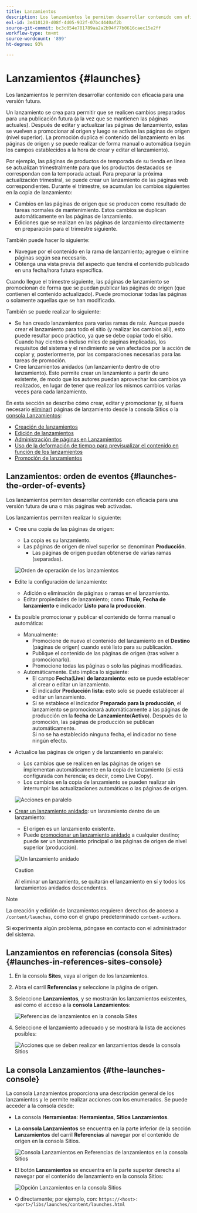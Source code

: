 ```yaml
---
title: Lanzamientos
description: Los lanzamientos le permiten desarrollar contenido con eficacia para una versión futura. También permiten realizar los cambios para una publicación en el futuro, a la vez que se mantienen las páginas actuales
exl-id: 3e410120-d08f-4d05-932f-07bc4440af2b
source-git-commit: bc3c054e781789aa2a2b94f77b0616caec15e2ff
workflow-type: tm+mt
source-wordcount: '899'
ht-degree: 93%

---
```


# Lanzamientos {#launches}

Los lanzamientos le permiten desarrollar contenido con eficacia para una versión futura.

Un lanzamiento se crea para permitir que se realicen cambios preparados para una publicación futura (a la vez que se mantienen las páginas actuales). Después de editar y actualizar las páginas de lanzamiento, estas se vuelven a promocionar al origen y luego se activan las páginas de origen (nivel superior). La promoción duplica el contenido del lanzamiento en las páginas de origen y se puede realizar de forma manual o automática (según los campos establecidos a la hora de crear y editar el lanzamiento).

Por ejemplo, las páginas de productos de temporada de su tienda en línea se actualizan trimestralmente para que los productos destacados se correspondan con la temporada actual. Para preparar la próxima actualización trimestral, se puede crear un lanzamiento de las páginas web correspondientes. Durante el trimestre, se acumulan los cambios siguientes en la copia de lanzamiento:

* Cambios en las páginas de origen que se producen como resultado de tareas normales de mantenimiento. Estos cambios se duplican automáticamente en las páginas de lanzamiento.
* Ediciones que se realizan en las páginas de lanzamiento directamente en preparación para el trimestre siguiente.

También puede hacer lo siguiente:

* Navegue por el contenido en la rama de lanzamiento; agregue o elimine páginas según sea necesario.
* Obtenga una vista previa del aspecto que tendrá el contenido publicado en una fecha/hora futura específica.

Cuando llegue el trimestre siguiente, las páginas de lanzamiento se promocionan de forma que se puedan publicar las páginas de origen (que contienen el contenido actualizado). Puede promocionar todas las páginas o solamente aquellas que se han modificado. 

También se puede realizar lo siguiente:

* Se han creado lanzamientos para varias ramas de raíz. Aunque puede crear el lanzamiento para todo el sitio (y realizar los cambios allí), esto puede resultar poco práctico, ya que se debe copiar todo el sitio. Cuando hay cientos o incluso miles de páginas implicadas, los requisitos del sistema y el rendimiento se ven afectados por la acción de copiar y, posteriormente, por las comparaciones necesarias para las tareas de promoción.
* Cree lanzamientos anidados (un lanzamiento dentro de otro lanzamiento). Esto permite crear un lanzamiento a partir de uno existente, de modo que los autores puedan aprovechar los cambios ya realizados, en lugar de tener que realizar los mismos cambios varias veces para cada lanzamiento.

En esta sección se describe cómo crear, editar y promocionar (y, si fuera necesario [eliminar](/help/sites-cloud/authoring/launches/creating.md#deleting-a-launch)) páginas de lanzamiento desde la consola Sitios o la [consola Lanzamientos](#the-launches-console):

* [Creación de lanzamientos](/help/sites-cloud/authoring/launches/creating.md)
* [Edición de lanzamientos](/help/sites-cloud/authoring/launches/editing.md)
* [Administración de páginas en Lanzamientos](/help/sites-cloud/authoring/launches/managing-pages.md)
* [Uso de la deformación de tiempo para previsualizar el contenido en función de los lanzamientos](/help/sites-cloud/authoring/launches/preview.md)
* [Promoción de lanzamientos](/help/sites-cloud/authoring/launches/promoting.md)

## Lanzamientos: orden de eventos {#launches-the-order-of-events}

Los lanzamientos permiten desarrollar contenido con eficacia para una versión futura de una o más páginas web activadas.

Los lanzamientos permiten realizar lo siguiente:

* Cree una copia de las páginas de origen:
   * La copia es su lanzamiento.
   * Las páginas de origen de nivel superior se denominan **Producción**.
      * Las páginas de origen puedan obtenerse de varias ramas (separadas).

  ![Orden de operación de los lanzamientos](/help/sites-cloud/authoring/assets/launches-order.png)

* Edite la configuración de lanzamiento:
   * Adición o eliminación de páginas o ramas en el lanzamiento.
   * Editar propiedades de lanzamiento; como **Título**, **Fecha de lanzamiento** e indicador **Listo para la producción**.
* Es posible promocionar y publicar el contenido de forma manual o automática:
   * Manualmente:
      * Promocione de nuevo el contenido del lanzamiento en el **Destino** (páginas de origen) cuando esté listo para su publicación.
      * Publique el contenido de las páginas de origen (tras volver a promocionarlo).
      * Promocione todas las páginas o solo las páginas modificadas.
   * Automáticamente. Esto implica lo siguiente:
      * El campo **Fecha**(**Live**) **de lanzamiento**: esto se puede establecer al crear o editar un lanzamiento. 
      * El indicador **Producción lista**: esto solo se puede establecer al editar un lanzamiento.
      * Si se establece el indicador **Preparado para la producción**, el lanzamiento se promocionará automáticamente a las páginas de producción en la **fecha** de **Lanzamiento**(**Activo**). Después de la promoción, las páginas de producción se publican automáticamente.\
        Si no se ha establecido ninguna fecha, el indicador no tiene ningún efecto.
* Actualice las páginas de origen y de lanzamiento en paralelo:
   * Los cambios que se realicen en las páginas de origen se implementan automáticamente en la copia de lanzamiento (si está configurada con herencia; es decir, como Live Copy). 
   * Los cambios en la copia de lanzamiento se pueden realizar sin interrumpir las actualizaciones automáticas o las páginas de origen. 

  ![Acciones en paralelo](/help/sites-cloud/authoring/assets/launches-parallel.png)

* [Crear un lanzamiento anidado](/help/sites-cloud/authoring/launches/creating.md#creating-a-nested-launch): un lanzamiento dentro de un lanzamiento:
   * El origen es un lanzamiento existente.
   * Puede [promocionar un lanzamiento anidado](/help/sites-cloud/authoring/launches/promoting.md#promoting-a-nested-launch) a cualquier destino; puede ser un lanzamiento principal o las páginas de origen de nivel superior (producción).

  ![Un lanzamiento anidado](/help/sites-cloud/authoring/assets/launches-nested.png)

  >[!CAUTION]
  >
  >Al eliminar un lanzamiento, se quitarán el lanzamiento en sí y todos los lanzamientos anidados descendentes.

>[!NOTE]
>
>La creación y edición de lanzamientos requieren derechos de acceso a `/content/launches`, como con el grupo predeterminado `content-authors`.
>
>Si experimenta algún problema, póngase en contacto con el administrador del sistema. 

## Lanzamientos en referencias (consola Sites) {#launches-in-references-sites-console}

1. En la consola **Sites**, vaya al origen de los lanzamientos.
1. Abra el carril **Referencias** y seleccione la página de origen.
1. Seleccione **Lanzamientos**, y se mostrarán los lanzamientos existentes, así como el acceso a la **consola Lanzamientos**:

   ![Referencias de lanzamientos en la consola Sites](/help/sites-cloud/authoring/assets/launches-references.png)

1. Seleccione el lanzamiento adecuado y se mostrará la lista de acciones posibles:

   ![Acciones que se deben realizar en lanzamientos desde la consola Sitios](/help/sites-cloud/authoring/assets/launches-references-actions.png)

## La consola Lanzamientos {#the-launches-console}

La consola Lanzamientos proporciona una descripción general de los lanzamientos y le permite realizar acciones con los enumerados. Se puede acceder a la consola desde: 

* La consola **Herramientas**: **Herramientas**, **Sitios** **Lanzamientos**.

* La **consola Lanzamientos** se encuentra en la parte inferior de la sección **Lanzamientos** del carril **Referencias** al navegar por el contenido de origen en la consola Sitios.

  ![Consola Lanzamientos en Referencias de lanzamientos en la consola Sitios](/help/sites-cloud/authoring/assets/launches-references.png)

* El botón **Lanzamientos** se encuentra en la parte superior derecha al navegar por el contenido de lanzamiento en la consola Sitios:

  ![Opción Lanzamientos en la consola Sitios](/help/sites-cloud/authoring/assets/launches-console-navigate-launch-content.png)

* O directamente; por ejemplo, con:
  `https://<host>:<port>/libs/launches/content/launches.html`
